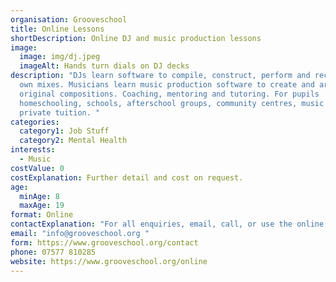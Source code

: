 ```yaml
---
organisation: Grooveschool
title: Online Lessons
shortDescription: Online DJ and music production lessons
image:
  image: img/dj.jpeg
  imageAlt: Hands turn dials on DJ decks
description: "DJs learn software to compile, construct, perform and record their
  own mixes. Musicians learn music production software to create and arrange
  original compositions. Coaching, mentoring and tutoring. For pupils
  homeschooling, schools, afterschool groups, community centres, music hubs, and
  private tuition. "
categories:
  category1: Job Stuff
  category2: Mental Health
interests:
  - Music
costValue: 0
costExplanation: Further detail and cost on request.
age:
  minAge: 8
  maxAge: 19
format: Online
contactExplanation: "For all enquiries, email, call, or use the online form. "
email: "info@grooveschool.org "
form: https://www.grooveschool.org/contact
phone: 07577 810285
website: https://www.grooveschool.org/online
---
```

